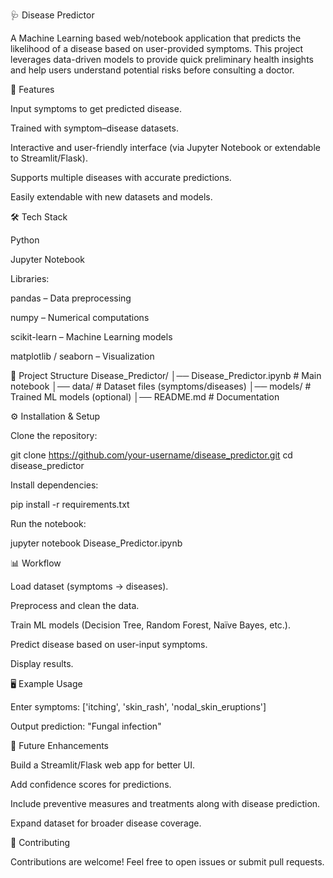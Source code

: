 🩺 Disease Predictor

A Machine Learning based web/notebook application that predicts the likelihood of a disease based on user-provided symptoms. This project leverages data-driven models to provide quick preliminary health insights and help users understand potential risks before consulting a doctor.

🚀 Features

Input symptoms to get predicted disease.

Trained with symptom–disease datasets.

Interactive and user-friendly interface (via Jupyter Notebook or extendable to Streamlit/Flask).

Supports multiple diseases with accurate predictions.

Easily extendable with new datasets and models.

🛠️ Tech Stack

Python

Jupyter Notebook

Libraries:

pandas – Data preprocessing

numpy – Numerical computations

scikit-learn – Machine Learning models

matplotlib / seaborn – Visualization

📂 Project Structure
Disease_Predictor/
│── Disease_Predictor.ipynb   # Main notebook
│── data/                     # Dataset files (symptoms/diseases)
│── models/                   # Trained ML models (optional)
│── README.md                 # Documentation

⚙️ Installation & Setup

Clone the repository:

git clone https://github.com/your-username/disease_predictor.git
cd disease_predictor


Install dependencies:

pip install -r requirements.txt


Run the notebook:

jupyter notebook Disease_Predictor.ipynb

📊 Workflow

Load dataset (symptoms → diseases).

Preprocess and clean the data.

Train ML models (Decision Tree, Random Forest, Naïve Bayes, etc.).

Predict disease based on user-input symptoms.

Display results.

🖥️ Example Usage

Enter symptoms: ['itching', 'skin_rash', 'nodal_skin_eruptions']

Output prediction: "Fungal infection"

📌 Future Enhancements

Build a Streamlit/Flask web app for better UI.

Add confidence scores for predictions.

Include preventive measures and treatments along with disease prediction.

Expand dataset for broader disease coverage.

🤝 Contributing

Contributions are welcome! Feel free to open issues or submit pull requests.
